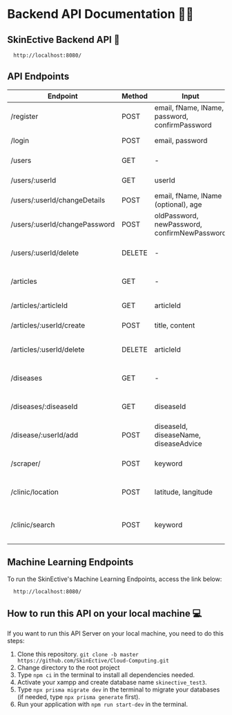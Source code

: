 # Backend API Documentation 🧑‍💻

## SkinEctive Backend API 🔗

```http
  http://localhost:8080/
```

## API Endpoints

| Endpoint                      | Method | Input                                          | Description                  | Status      |
| ----------------------------- | ------ | ---------------------------------------------- | ---------------------------- | ----------- |
| /register                     | POST   | email, fName, lName, password, confirmPassword | Register new account         | ✅ Completed |
| /login                        | POST   | email, password                                | Login to application         | ✅ Completed |
| /users                        | GET    | -                                              | Get all users data           | ✅ Completed |
| /users/:userId                | GET    | userId                                         | Get user data by ID          | ✅ Completed |
| /users/:userId/changeDetails  | POST   | email, fName, lName (optional), age            | Update user's data           | ✅ Completed |
| /users/:userId/changePassword | POST   | oldPassword, newPassword, confirmNewPassword   | Update user's password       | ✅ Completed |
| /users/:userId/delete         | DELETE | -                                              | Remove user's account        | ✅ Completed |
| /articles                     | GET    | -                                              | Get all articles data        | ✅ Completed |
| /articles/:articleId          | GET    | articleId                                      | Get article data by ID       | ✅ Completed |
| /articles/:userId/create      | POST   | title, content                                 | Create data                  | ✅ Completed |
| /articles/:userId/delete      | DELETE | articleId                                      | Remove selected article      | ✅ Completed |
| /diseases                     | GET    | -                                              | Get all diseases data        | ✅ Completed |
| /diseases/:diseaseId          | GET    | diseaseId                                      | Get diseases data by ID      | ✅ Completed |
| /disease/:userId/add          | POST   | diseaseId, diseaseName, diseaseAdvice          | Post new disease to database | ✅ Completed |
| /scraper/                     | POST   | keyword                                        | Retrieve skincare product    | ✅ Completed |
| /clinic/location              | POST   | latitude, langitude                            | Retrieve nearby clinic       | ✅ Completed |
| /clinic/search                | POST   | keyword                                        | Retrieve searched nearby clinic  | ✅ Completed |

## Machine Learning Endpoints

To run the SkinEctive's Machine Learning Endpoints, access the link below:

```http
  http://localhost:8080/
```

## How to run this API on your local machine 💻

If you want to run this API Server on your local machine, you need to do this steps:

1. Clone this repository. `git clone -b master https://github.com/SkinEctive/Cloud-Computing.git`
2. Change directory to the root project
3. Type `npm ci` in the terminal to install all dependencies needed.
4. Activate your xampp and create database name `skinective_test3`.
5. Type `npx prisma migrate dev` in the terminal to migrate your databases (if needed, type `npx prisma generate` first).
6. Run your application with `npm run start-dev` in the terminal.
